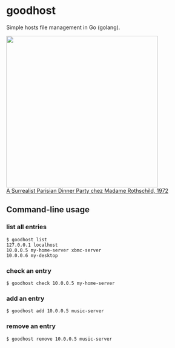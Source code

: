 # goodhost

Simple hosts file management in Go (golang).

<img src="http://www.hangthebankers.com/wp-content/uploads/2013/09/Masks-Rothschild-party1.jpg" width=400><br>
[A Surrealist Parisian Dinner Party chez Madame Rothschild, 1972](http://www.messynessychic.com/2013/08/27/a-surrealist-parisian-dinner-party-chez-madame-rothschild-1972/)

## Command-line usage

### list all entries

```
$ goodhost list
127.0.0.1 localhost
10.0.0.5 my-home-server xbmc-server
10.0.0.6 my-desktop
```

### check an entry

```
$ goodhost check 10.0.0.5 my-home-server
```

### add an entry

```
$ goodhost add 10.0.0.5 music-server
```

### remove an entry

```
$ goodhost remove 10.0.0.5 music-server
```
